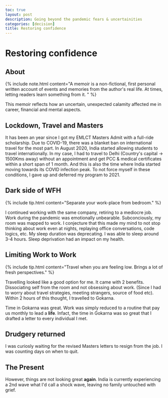 ```yaml
---
toc: true
layout: post
description: Going beyond the pandemic fears & uncertainities
categories: [decision]
title: Restoring confidence
---
```


# Restoring confidence

## About 

{% include note.html content="A memoir is a non-fictional, first personal written account of events and memories from the author's real life. At times, letting readers learn something from it.
" %}

This memoir reflects how an uncertain, unexpected calamity affected me in career, financial and mental aspects.

## Lockdown, Travel and Masters

It has been an year since I got my EMLCT Masters Admit with a full-ride scholarship. Due to COVID-19, there was a blanket ban on international travel for the most part. In August 2020, India started allowing students to travel internationally. In my case, I had to travel to Delhi (Country's capital -> 1500Kms away) without an appointment and get PCC & medical certificates within a short span of 1 month. And this is also the time where India started moving towards its COVID infection peak. To not force myself in these conditions, I gave up and deferred my program to 2021.

## Dark side of WFH

{% include tip.html content="Separate your work-place from bedroom." %}
<!-- Had a tough time dealing with toxicity & incompetence at work. -->

I continued working with the same company, retiring to a mediocre job. Work during the pandemic was emotionally unbearable. Subconciously, my room was mapped to work. I conjecture that this made my mind to not stop thinking about work even at nights, replaying office conversations, code logics, etc. My sleep duration was deprecating. I was able to sleep around 3-4 hours. Sleep deprivation had an impact on my health.

## Limiting Work to Work

{% include tip.html content="Travel when you are feeling low. Brings a lot of fresh perspectives." %}

Travelling looked like a good option for me. It came with 2 benefits. Dissociating self from the room and not obsessing about work. (Since I had to worry about travel strategies, meeting strangers, source of food etc). Within 2 hours of this thought, I travelled to Gokarna.

Time in Gokarna was great. Work was simply reduced to a routine that pay us monthly to lead a __life__. Infact, the time in Gokarna was so great that I drafted a letter to every individual I met.

## Drudgery returned

I was curiosly waiting for the revised Masters letters to resign from the job. I was counting days on when to quit. 

## The Present

However, things are not looking great __again__. India is currently experiencing a 2nd wave what I'd call a shock wave, leaving no family untouched with grief.
